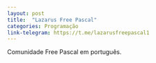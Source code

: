 ```yaml
---
layout: post
title:  "Lazarus Free Pascal"
categories: Programação
link-telegram: https://t.me/lazarusfreepascal1
---
```

Comunidade Free Pascal em português.
